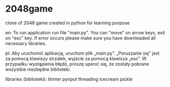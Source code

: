 # 2048game

clone of 2048 game created in python for learning purpose

en:
To run application run file "main.py". You can "move" on arrow keys, exit on "esc" key.
If error occurs please make sure you have downloaded all necessary libraries.

pl:
Aby uruchomić aplikację, uruchom plik „main.py”. „Poruszanie się” jest za pomocą klawiszy strzałek, wyjście za pomocą klawisza „esc”.
W przypadku wystąpienia błędó, proszę upenić się, że zostały pobrane wszystkie niezbędne biblioteki.

libraries (biblioteki):
tkinter
pynput
threading
icecream
pickle

